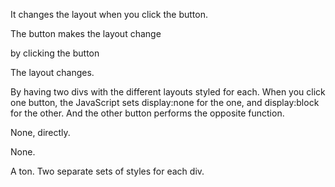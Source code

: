 <!-- What does it do? -->

It changes the layout when you click the button.

<!-- What interactive elements exist? -->

The button makes the layout change

<!-- How do you interact with them? -->

by clicking the button

<!-- What visual effects are produced by interacting? -->

The layout changes.

<!-- How does it do it? -->

By having two divs with the different layouts styled for each. When you click one button, the JavaScript sets display:none for the one, and display:block for the other. And the other button performs the opposite function.

<!-- What existing HTML elements are changed? -->

None, directly.

<!-- What new HTML elements are created? -->

None.

<!-- What CSS styles are used to produce the effect? -->

A ton. Two separate sets of styles for each div.
